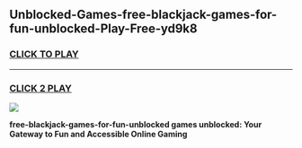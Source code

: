 
## Unblocked-Games-free-blackjack-games-for-fun-unblocked-Play-Free-yd9k8
<h3>
<a href="https://premium76.site?title=free-blackjack-games-for-fun-unblocked&ref=23A">CLICK TO PLAY</a></h3>
<hr>

<h3>
<a href="https://premium76.site?title=free-blackjack-games-for-fun-unblocked&ref=23A">CLICK 2 PLAY</a>
  
</h3>

<a href="https://premium76.site?title=free-blackjack-games-for-fun-unblocked&ref=23A"><img src="https://clearcache.store/games.png"></a>


**free-blackjack-games-for-fun-unblocked games unblocked: Your Gateway to Fun and Accessible Online Gaming**
